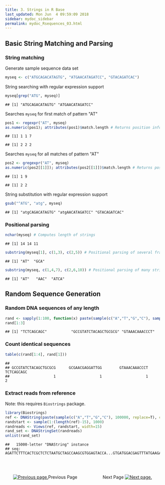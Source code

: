 ```yaml
---
title: 3. Strings in R Base
last_updated: Mon Jun  4 09:59:09 2018
sidebar: mydoc_sidebar
permalink: mydoc_Rsequences_03.html
---
```


## Basic String Matching and Parsing

### String matching

Generate sample sequence data set


```r
myseq <- c("ATGCAGACATAGTG", "ATGAACATAGATCC", "GTACAGATCAC")
```

String searching with regular expression support

```r
myseq[grep("ATG", myseq)] 
```

```
## [1] "ATGCAGACATAGTG" "ATGAACATAGATCC"
```

Searches `myseq` for first match of pattern "AT"

```r
pos1 <- regexpr("AT", myseq) 
as.numeric(pos1); attributes(pos1)$match.length # Returns position information of matches
```

```
## [1] 1 1 7
```

```
## [1] 2 2 2
```

Searches `myseq` for all matches of pattern "AT"

```r
pos2 <- gregexpr("AT", myseq) 
as.numeric(pos2[[1]]); attributes(pos2[[1]])$match.length # Returns positions of matches in first sequence
```

```
## [1] 1 9
```

```
## [1] 2 2
```

String substitution with regular expression support

```r
gsub("^ATG", "atg", myseq) 
```

```
## [1] "atgCAGACATAGTG" "atgAACATAGATCC" "GTACAGATCAC"
```

### Positional parsing

```r
nchar(myseq) # Computes length of strings
```

```
## [1] 14 14 11
```

```r
substring(myseq[1], c(1,3), c(2,5)) # Positional parsing of several fragments from one string
```

```
## [1] "AT"  "GCA"
```

```r
substring(myseq, c(1,4,7), c(2,6,10)) # Positional parsing of many strings
```

```
## [1] "AT"   "AAC"  "ATCA"
```

## Random Sequence Generation

### Random DNA sequences of any length


```r
rand <- sapply(1:100, function(x) paste(sample(c("A","T","G","C"), sample(10:20), replace=T), collapse=""))
rand[1:3]
```

```
## [1] "TCTCAGCAGC"           "GCCGTATCTACAGCTGCGCG" "GTAAACAAACCCT"
```

### Count identical sequences


```r
table(c(rand[1:4], rand[1]))
```

```
## 
## GCCGTATCTACAGCTGCGCG      GCGAACGAGGATTGG        GTAAACAAACCCT           TCTCAGCAGC 
##                    1                    1                    1                    2
```

### Extract reads from reference

Note: this requires `Biostrings` package.


```r
library(Biostrings)
ref <- DNAString(paste(sample(c("A","T","G","C"), 100000, replace=T), collapse=""))
randstart <- sample(1:(length(ref)-15), 1000)
randreads <- Views(ref, randstart, width=15)
rand_set <- DNAStringSet(randreads)
unlist(rand_set)
```

```
##   15000-letter "DNAString" instance
## seq: AGATTCTTTCACTCGCTCTCTAATGCTAGCCAAGCGTGGAGTACCA...GTGATGGACGAGTTTATGAAGACACGTGGGGACACAGGAAGAAAAC
```

<br><br><center><a href="mydoc_Rsequences_02.html"><img src="images/left_arrow.png" alt="Previous page."></a>Previous Page &nbsp; &nbsp; &nbsp; &nbsp; &nbsp; &nbsp; &nbsp; &nbsp; &nbsp; &nbsp; Next Page
<a href="mydoc_Rsequences_04.html"><img src="images/right_arrow.png" alt="Next page."></a></center>
